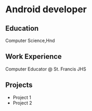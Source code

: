 # Android developer

## Education
Computer Science,Hnd

## Work Experience
Computer Educator @ St. Francis JHS

## Projects
 - Project 1
 - Project 2
